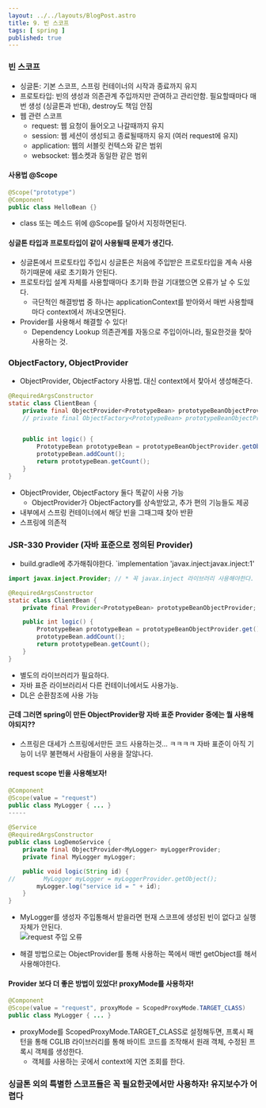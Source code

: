 ```yaml
---
layout: ../../layouts/BlogPost.astro
title: 9. 빈 스코프
tags: [ spring ]
published: true
---
```


### 빈 스코프

- 싱글톤: 기본 스코프, 스프링 컨테이너의 시작과 종료까지 유지
- 프로토타입: 빈의 생성과 의존관계 주입까지만 관여하고 관리안함. 필요할때마다 매번 생성 (싱글톤과 반대), destroy도 책임 안짐
- 웹 관련 스코프
  - request: 웹 요청이 들어오고 나갈때까지 유지
  - session: 웹 세션이 생성되고 종료될때까지 유지 (여러 request에 유지)
  - application: 웹의 서블릿 컨텍스와 같은 범위
  - websocket: 웹소켓과 동일한 같은 범위

#### 사용법 @Scope

```java
@Scope("prototype")
@Component
public class HelloBean {}
```

- class 또는 메소드 위에 @Scope를 달아서 지정하면된다.

#### 싱글톤 타입과 프로토타입이 같이 사용될때 문제가 생긴다.

- 싱글톤에서 프로토타입 주입시 싱글톤은 처음에 주입받은 프로토타입을 계속 사용하기때문에 새로 초기화가 안된다.
- 프로토타입 설계 자체를 사용할때마다 초기화 한걸 기대했으면 오류가 날 수 도있다.
  - 극단적인 해결방법 중 하나는 applicationContext를 받아와서 매번 사용할때마다 context에서 꺼내오면된다.
- Provider를 사용해서 해결할 수 있다!
  - Dependency Lookup 의존관계를 자동으로 주입이아니라, 필요한것을 찾아 사용하는 것.

### ObjectFactory, ObjectProvider

- ObjectProvider, ObjectFactory 사용법. 대신 context에서 찾아서 생성해준다.

```java
@RequiredArgsConstructor
static class ClientBean {
    private final ObjectProvider<PrototypeBean> prototypeBeanObjectProvider;
    // private final ObjectFactory<PrototypeBean> prototypeBeanObjectProvider;


    public int logic() {
        PrototypeBean prototypeBean = prototypeBeanObjectProvider.getObject();
        prototypeBean.addCount();
        return prototypeBean.getCount();
    }
}
```

- ObjectProvider, ObjectFactory 둘다 똑같이 사용 가능
  - ObjectProvider가 ObjectFactory를 상속받았고, 추가 편의 기능들도 제공
- 내부에서 스프링 컨테이너에서 해당 빈을 그때그때 찾아 반환
- 스프링에 의존적

### JSR-330 Provider (자바 표준으로 정의된 Provider)

- build.gradle에 추가해줘야한다. `implementation 'javax.inject:javax.inject:1'

```java
import javax.inject.Provider; // * 꼭 javax.inject 라이브러리 사용해야한다.

@RequiredArgsConstructor
static class ClientBean {
    private final Provider<PrototypeBean> prototypeBeanObjectProvider;

    public int logic() {
        PrototypeBean prototypeBean = prototypeBeanObjectProvider.get();
        prototypeBean.addCount();
        return prototypeBean.getCount();
    }
}
```

- 별도의 라이브러리가 필요하다.
- 자바 표준 라이브러리서 다른 컨테이너에서도 사용가능.
- DL은 순환참조에 사용 가능

#### 근데 그러면 spring이 만든 ObjectProvider랑 자바 표준 Provider 중에는 뭘 사용해야되지??

- 스프링은 대세가 스프링에서만든 코드 사용하는것... ㅋㅋㅋㅋ 자바 표준이 아직 기능이 너무 불편해서 사람들이 사용을 잘않나다.

#### request scope 빈을 사용해보자!

```java
@Component
@Scope(value = "request")
public class MyLogger { ... }
-----
  
@Service
@RequiredArgsConstructor
public class LogDemoService {
    private final ObjectProvider<MyLogger> myLoggerProvider;
    private final MyLogger myLogger;

    public void logic(String id) {
//        MyLogger myLogger = myLoggerProvider.getObject();
        myLogger.log("service id = " + id);
    }
}
```

- MyLogger를 생성자 주입통해서 받을라면 현재 스코프에 생성된 빈이 없다고 실행자체가 안된다.  
  ![request 주입 오류](/posts/9_request.png)

- 해결 방법으로는 ObjectProvider를 통해 사용하는 쪽에서 매번 getObject를 해서 사용해야한다.

#### Provider 보다 더 좋은 방법이 있었다! proxyMode를 사용하자!

```java
@Component
@Scope(value = "request", proxyMode = ScopedProxyMode.TARGET_CLASS)
public class MyLogger { ... }
```

- proxyMode를 ScopedProxyMode.TARGET_CLASS로 설정해두면, 프록시 패턴을 통해 CGLIB 라이브러리를 통해 바이트 코드를 조작해서 원래 객체, 수정된 프록시 객체를 생성한다.
  - 객체를 사용하는 곳에서 context에 지연 조회를 한다.

### 싱글톤 외의 특별한 스코프들은 꼭 필요한곳에서만 사용하자! 유지보수가 어렵다